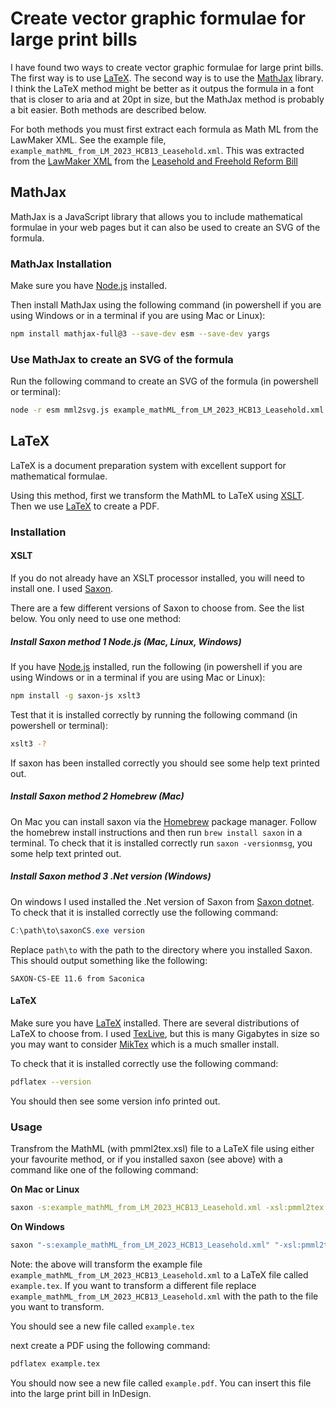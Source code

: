# Create vector graphic formulae for large print bills

I have found two ways to create vector graphic formulae for large print bills. The first way is to use [LaTeX](https://www.latex-project.org/). The second way is to use the [MathJax](https://www.mathjax.org/) library. I think the LaTeX method might be better as it outpus the formula in a font that is closer to aria and at 20pt in size, but the MathJax method is probably a bit easier. Both methods are described below.

For both methods you must first extract each formula as Math ML from the LawMaker XML. See the example file, `example_mathML_from_LM_2023_HCB13_Leasehold.xml`. This was extracted from the [LawMaker XML](https://publications.parliament.uk/pa/bills/cbill/58-04/0013/230013.xml) from the [Leasehold and Freehold Reform Bill](https://bills.parliament.uk/bills/3523/publications)

## MathJax

MathJax is a JavaScript library that allows you to include mathematical formulae in your web pages but it can also be used to create an SVG of the formula.

### MathJax Installation

Make sure you have [Node.js](https://nodejs.org/en/) installed.

Then install MathJax using the following command (in powershell if you are using Windows or in a terminal if you are using Mac or Linux):

```bash
npm install mathjax-full@3 --save-dev esm --save-dev yargs
```

### Use MathJax to create an SVG of the formula

Run the following command to create an SVG of the formula (in powershell or terminal):

```bash
node -r esm mml2svg.js example_mathML_from_LM_2023_HCB13_Leasehold.xml > formula.svg
```

## LaTeX
LaTeX is a document preparation system with excellent support for mathematical formulae.

Using this method, first we transform the MathML to LaTeX using [XSLT](https://www.w3.org/Style/XSL/). Then we use [LaTeX](https://www.latex-project.org/) to create a PDF.

### Installation

#### XSLT

If you do not already have an XSLT processor installed, you will need to install one. I used [Saxon](https://www.saxonica.com/download/download_page.xml).

There are a few different versions of Saxon to choose from. See the list below. You only need to use one method:

##### Install Saxon method 1 Node.js (Mac, Linux, Windows)

If you have [Node.js](https://nodejs.org/en/) installed, run the following (in powershell if you are using Windows or in a terminal if you are using Mac or Linux):

```bash
npm install -g saxon-js xslt3
```

Test that it is installed correctly by running the following command  (in powershell or terminal):

```bash
xslt3 -?
```

If saxon has been installed correctly you should see some help text printed out.

##### Install Saxon method 2 Homebrew (Mac)

On Mac you can install saxon via the [Homebrew](https://brew.sh/) package manager. Follow the homebrew install instructions and then run `brew install saxon` in a terminal. To check that it is installed correctly run `saxon -versionmsg`, you some help text printed out.

##### Install Saxon method 3 .Net version (Windows)

On windows I used installed the .Net version of Saxon from [Saxon dotnet](https://www.saxonica.com/download/dotnet.xml). To check that it is installed correctly use the following command:

```powershell
C:\path\to\saxonCS.exe version
```

Replace `path\to` with the path to the directory where you installed Saxon. This should output something like the following:

`SAXON-CS-EE 11.6 from Saconica`


#### LaTeX

Make sure you have [LaTeX](https://www.latex-project.org/get/) installed. There are several distributions of LaTeX to choose from. I used [TexLive](https://www.tug.org/texlive/), but this is many Gigabytes in size so you may want to consider [MikTex](https://miktex.org/) which is a much smaller install.

To check that it is installed correctly use the following command:

```bash
pdflatex --version
```
You should then see some version info printed out.

### Usage

Transfrom the MathML (with pmml2tex.xsl) file to a LaTeX file using either your favourite method, or if you installed saxon (see above) with a command like one of the following command:

**On Mac or Linux**
```bash
saxon -s:example_mathML_from_LM_2023_HCB13_Leasehold.xml -xsl:pmml2tex.xsl -o:example.tex
```

**On Windows**
```powershell
saxon "-s:example_mathML_from_LM_2023_HCB13_Leasehold.xml" "-xsl:pmml2tex.xsl" "-o:example.tex"
```

Note: the above will transform the example file `example_mathML_from_LM_2023_HCB13_Leasehold.xml` to a LaTeX file called `example.tex`. If you want to transform a different file replace `example_mathML_from_LM_2023_HCB13_Leasehold.xml` with the path to the file you want to transform.

You should see a new file called `example.tex`

next create a PDF using the following command:

```bash
pdflatex example.tex
```

You should now see a new file called `example.pdf`. You can insert this file into the large print bill in InDesign.
